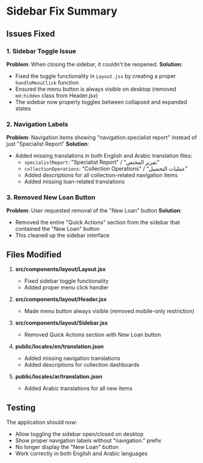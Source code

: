 # Sidebar Fix Summary

## Issues Fixed

### 1. Sidebar Toggle Issue
**Problem**: When closing the sidebar, it couldn't be reopened.
**Solution**: 
- Fixed the toggle functionality in `Layout.jsx` by creating a proper `handleMenuClick` function
- Ensured the menu button is always visible on desktop (removed `md:hidden` class from Header.jsx)
- The sidebar now properly toggles between collapsed and expanded states

### 2. Navigation Labels
**Problem**: Navigation items showing "navigation.specialist report" instead of just "Specialist Report"
**Solution**: 
- Added missing translations in both English and Arabic translation files:
  - `specialistReport`: "Specialist Report" / "تقرير المختص"
  - `collectionOperations`: "Collection Operations" / "عمليات التحصيل"
  - Added descriptions for all collection-related navigation items
  - Added missing loan-related translations

### 3. Removed New Loan Button
**Problem**: User requested removal of the "New Loan" button
**Solution**: 
- Removed the entire "Quick Actions" section from the sidebar that contained the "New Loan" button
- This cleaned up the sidebar interface

## Files Modified

1. **src/components/layout/Layout.jsx**
   - Fixed sidebar toggle functionality
   - Added proper menu click handler

2. **src/components/layout/Header.jsx**
   - Made menu button always visible (removed mobile-only restriction)

3. **src/components/layout/Sidebar.jsx**
   - Removed Quick Actions section with New Loan button

4. **public/locales/en/translation.json**
   - Added missing navigation translations
   - Added descriptions for collection dashboards

5. **public/locales/ar/translation.json**
   - Added Arabic translations for all new items

## Testing

The application should now:
- Allow toggling the sidebar open/closed on desktop
- Show proper navigation labels without "navigation." prefix
- No longer display the "New Loan" button
- Work correctly in both English and Arabic languages